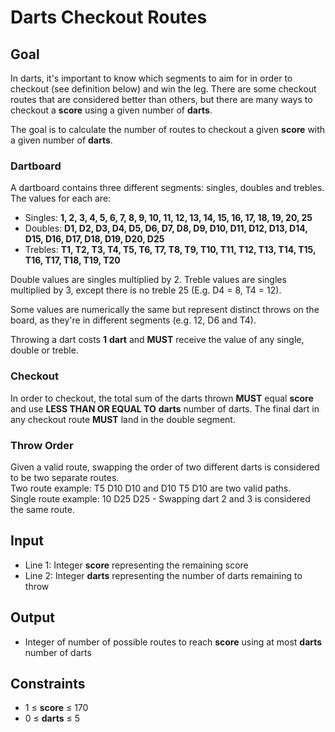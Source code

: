 # Darts Checkout Routes

## Goal

In darts, it's important to know which segments to aim for in order to checkout
(see definition below) and win the leg. There are some checkout routes that are
considered better than others, but there are many ways to checkout a **score**
using a given number of **darts**.

The goal is to calculate the number of routes to checkout a given **score** with
a given number of **darts**.

### Dartboard

A dartboard contains three different segments: singles, doubles and trebles. The
values for each are:

-   Singles: **1, 2, 3, 4, 5, 6, 7, 8, 9, 10, 11, 12, 13, 14, 15, 16, 17, 18,
    19, 20, 25**
-   Doubles: **D1, D2, D3, D4, D5, D6, D7, D8, D9, D10, D11, D12, D13, D14, D15,
    D16, D17, D18, D19, D20, D25**
-   Trebles: **T1, T2, T3, T4, T5, T6, T7, T8, T9, T10, T11, T12, T13, T14, T15,
    T16, T17, T18, T19, T20**

Double values are singles multiplied by 2. Treble values are singles multiplied
by 3, except there is no treble 25 (E.g. D4 = 8, T4 = 12).

Some values are numerically the same but represent distinct throws on the board,
as they're in different segments (e.g. 12, D6 and T4).

Throwing a dart costs **1** **dart** and **MUST** receive the value of any
single, double or treble.

### Checkout

In order to checkout, the total sum of the darts thrown **MUST** equal **score**
and use **LESS THAN OR EQUAL TO** **darts** number of darts. The final dart in
any checkout route **MUST** land in the double segment.

### Throw Order

Given a valid route, swapping the order of two different darts is considered to
be two separate routes. \
Two route example: T5 D10 D10 and D10 T5 D10 are two valid paths. \
Single route example: 10 D25 D25 - Swapping dart 2 and 3 is considered the same
route.

## Input

-   Line 1: Integer **score** representing the remaining score
-   Line 2: Integer **darts** representing the number of darts remaining to
    throw

## Output

-   Integer of number of possible routes to reach **score** using at most
    **darts** number of darts

## Constraints

-   1 &leq; **score** &leq; 170
-   0 &leq; **darts** &leq; 5
